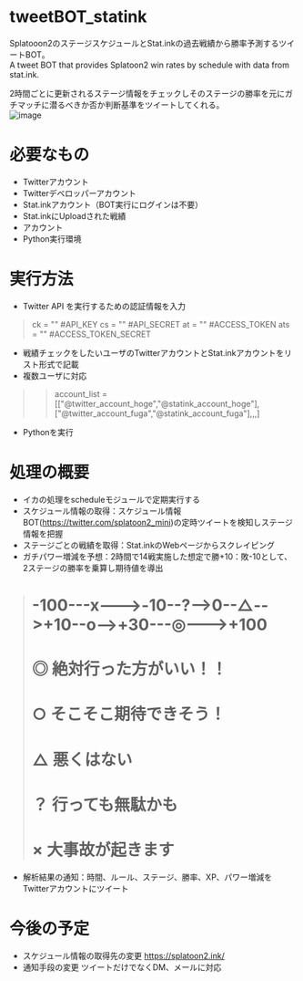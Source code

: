 # tweetBOT_statink
Splatooon2のステージスケジュールとStat.inkの過去戦績から勝率予測するツイートBOT。  
A tweet BOT that provides Splatoon2 win rates by schedule with data from stat.ink.  
  
2時間ごとに更新されるステージ情報をチェックしそのステージの勝率を元にガチマッチに潜るべきか否か判断基準をツイートしてくれる。  
![image](https://user-images.githubusercontent.com/102900238/161430074-b54ad54a-134c-4924-ab0f-b99ea3c52d8f.png)


# 必要なもの
- Twitterアカウント
- Twitterデベロッパーアカウント
- Stat.inkアカウント（BOT実行にログインは不要）
- Stat.inkにUploadされた戦績
- アカウント
- Python実行環境

# 実行方法
- Twitter API を実行するための認証情報を入力
>ck = ""  #API_KEY
>cs = ""  #API_SECRET
>at = ""  #ACCESS_TOKEN
>ats = "" #ACCESS_TOKEN_SECRET
- 戦績チェックをしたいユーザのTwitterアカウントとStat.inkアカウントをリスト形式で記載
- 複数ユーザに対応
> > account_list = [["@twitter_account_hoge","@statink_account_hoge"],["@twitter_account_fuga","@statink_account_fuga"],,,]    
- Pythonを実行

# 処理の概要
- イカの処理をscheduleモジュールで定期実行する
- スケジュール情報の取得：スケジュール情報BOT(https://twitter.com/splatoon2_mini)の定時ツイートを検知しステージ情報を把握
- ステージごとの戦績を取得：Stat.inkのWebページからスクレイピング
- ガチパワー増減を予想：2時間で14戦実施した想定で勝+10：敗-10として、2ステージの勝率を乗算し期待値を導出
> # -100---x--->-10--?-->0--△-->+10--o-->+30---◎--->+100
> #   ◎ 絶対行った方がいい！！
> #   ○ そこそこ期待できそう！
> #   △ 悪くはない
> #   ？ 行っても無駄かも
> #   × 大事故が起きます
- 解析結果の通知：時間、ルール、ステージ、勝率、XP、パワー増減をTwitterアカウントにツイート

# 今後の予定
- スケジュール情報の取得先の変更 https://splatoon2.ink/
- 通知手段の変更 ツイートだけでなくDM、メールに対応
